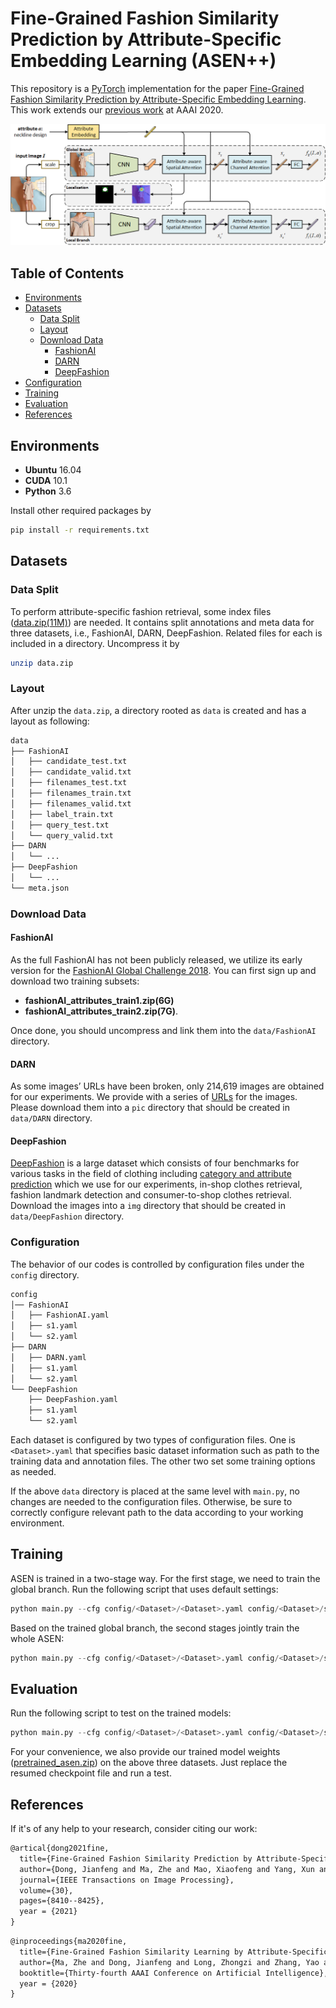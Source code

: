 # Fine-Grained Fashion Similarity Prediction by Attribute-Specific Embedding Learning (ASEN++)

This repository is a [PyTorch](https://pytorch.org/) implementation for the paper [Fine-Grained Fashion Similarity Prediction by Attribute-Specific Embedding Learning](https://arxiv.org/abs/2104.02429). This work extends our [previous work](https://ojs.aaai.org/index.php/AAAI/article/view/6845/6699) at AAAI 2020.

![network structure](imgs/framework.png)



## Table of Contents

* [Environments](#environments)
* [Datasets](#datasets)
  * [Data Split](#data-split)
  * [Layout](#layout)
  * [Download Data](#download-data)
    * [FashionAI](#fashionai)
    * [DARN](#darn)
    * [DeepFashion](deepfashion)
* [Configuration](#configuration)
* [Training](#training)
* [Evaluation](#evaluation)
* [References](#references)

## Environments

- **Ubuntu** 16.04
- **CUDA** 10.1
- **Python** 3.6

Install other required packages by

```sh
pip install -r requirements.txt
```

## Datasets

### Data Split

To perform attribute-specific fashion retrieval, some index files ([data.zip(11M)](https://drive.google.com/file/d/1KUkwqdZxjmDL-ixCcIX8GbsnUFqqcpJH/view?usp=sharing)) are needed. It contains split annotations and meta data for three datasets, i.e., FashionAI, DARN, DeepFashion. Related files for each is included in a directory. Uncompress it by

```sh
unzip data.zip
```

### Layout

After unzip the `data.zip`, a directory rooted as `data` is created and has a layout as following:

```sh
data
├── FashionAI
│   ├── candidate_test.txt
│   ├── candidate_valid.txt
│   ├── filenames_test.txt
│   ├── filenames_train.txt
│   ├── filenames_valid.txt
│   ├── label_train.txt
│   ├── query_test.txt
│   └── query_valid.txt
├── DARN
│   └── ...
├── DeepFashion
│   └── ...
└── meta.json
```

### Download Data

#### FashionAI

As the full FashionAI has not been publicly released, we utilize its early version for the [FashionAI Global Challenge 2018](https://tianchi.aliyun.com/competition/entrance/231671/introduction?spm=5176.12281949.1003.9.493e3eafCXLQGm). You can first sign up and download two training subsets:

- **fashionAI_attributes_train1.zip(6G)**
- **fashionAI_attributes_train2.zip(7G)**. 

Once done, you should uncompress and link them into the `data/FashionAI` directory.

#### DARN

As some images’ URLs have been broken, only 214,619 images are obtained for our experiments. We provide with a series of [URLs](https://drive.google.com/file/d/10jpHsFI2njzEGl7kdACXbvstz6tXyE0R/view?usp=sharing) for the images. Please download them into a `pic` directory that should be created in `data/DARN` directory.

#### DeepFashion

[DeepFashion](https://www.cv-foundation.org/openaccess/content_cvpr_2016/papers/Liu_DeepFashion_Powering_Robust_CVPR_2016_paper.pdf) is a large dataset which consists of four benchmarks for various tasks in the field of clothing including [category and attribute prediction](http://mmlab.ie.cuhk.edu.hk/projects/DeepFashion.html) which we use for our experiments, in-shop clothes retrieval, fashion landmark  detection and consumer-to-shop clothes retrieval. Download the images into a `img` directory that should be created in `data/DeepFashion` directory.

### Configuration

The behavior of our codes is controlled by configuration files under the `config` directory. 

```sh
config
│── FashionAI
│   ├── FashionAI.yaml
│   ├── s1.yaml
│   └── s2.yaml
├── DARN
│   ├── DARN.yaml
│   ├── s1.yaml
│   └── s2.yaml
└── DeepFashion
    ├── DeepFashion.yaml
    ├── s1.yaml
    └── s2.yaml
```

Each dataset is configured by two types of configuration files. One is `<Dataset>.yaml` that specifies basic dataset information such as path to the training data and annotation files. The other two set some training options as needed.

If the above `data` directory is placed at the same level with `main.py`, no changes are needed to the configuration files. Otherwise, be sure to correctly configure relevant path to the data according to your working environment.

## Training

ASEN is trained in a two-stage way. For the first stage, we need to train the global branch. Run the following script that uses default settings:

```python
python main.py --cfg config/<Dataset>/<Dataset>.yaml config/<Dataset>/s1.yaml
```

Based on the trained global branch, the second stages jointly train the whole ASEN:

```python
python main.py --cfg config/<Dataset>/<Dataset>.yaml config/<Dataset>/s2.yaml --resume runs/<Dataset>_s1/checkpoint.pth.tar
```

## Evaluation

Run the following script to test on the trained models:

```python
python main.py --cfg config/<Dataset>/<Dataset>.yaml config/<Dataset>/s2.yaml --resume runs/<Dataset>_s2/model_best.pth.tar --test TEST
```

For your convenience, we also provide our trained model weights ([pretrained_asen.zip](https://drive.google.com/file/d/1Enidw3PC5IjJTvHsoOikhiV3E5d-WT1z/view?usp=sharing)) on the above three datasets. Just replace the resumed checkpoint file and run a test.

## References

If it's of any help to your research, consider citing our work:

```latex
@artical{dong2021fine,
  title={Fine-Grained Fashion Similarity Prediction by Attribute-Specific Embedding Learning},
  author={Dong, Jianfeng and Ma, Zhe and Mao, Xiaofeng and Yang, Xun and He, Yuan and Hong, Richang and Ji, Shouling},
  journal={IEEE Transactions on Image Processing},
  volume={30},
  pages={8410--8425},
  year = {2021}
}
```

```latex
@inproceedings{ma2020fine,
  title={Fine-Grained Fashion Similarity Learning by Attribute-Specific Embedding Network},
  author={Ma, Zhe and Dong, Jianfeng and Long, Zhongzi and Zhang, Yao and He, Yuan and Xue, Hui and Ji, Shouling},
  booktitle={Thirty-fourth AAAI Conference on Artificial Intelligence},
  year = {2020}
}
```
